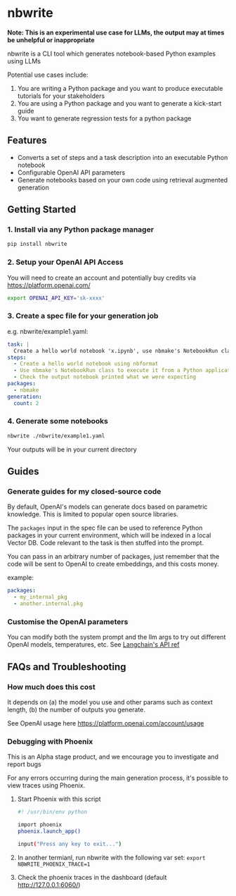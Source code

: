 # nbwrite

**Note: This is an experimental use case for LLMs, the output may at times be unhelpful or inappropriate**

nbwrite is a CLI tool which generates notebook-based Python examples using LLMs

Potential use cases include:
1. You are writing a Python package and you want to produce executable tutorials for your stakeholders
2. You are using a Python package and you want to generate a kick-start guide
3. You want to generate regression tests for a python package

## Features

- Converts a set of steps and a task description into an executable Python notebook
- Configurable OpenAI API parameters
- Generate notebooks based on your own code using retrieval augmented generation

## Getting Started

### 1. Install via any Python package manager

```sh
pip install nbwrite
```

### 2. Setup your OpenAI API Access

You will need to create an account and potentially buy credits via https://platform.openai.com/
```sh
export OPENAI_API_KEY='sk-xxxx'
```

### 3. Create a spec file for your generation job

e.g. nbwrite/example1.yaml:
```yaml
task: |
  Create a hello world notebook 'x.ipynb', use nbmake's NotebookRun class to test it from a Python application
steps:
  - Create a hello world notebook using nbformat
  - Use nbmake's NotebookRun class to execute it from a Python application
  - Check the output notebook printed what we were expecting
packages:
  - nbmake
generation:
  count: 2
```

### 4. Generate some notebooks

```sh
nbwrite ./nbwrite/example1.yaml
```

Your outputs will be in your current directory

## Guides

### Generate guides for my closed-source code

By default, OpenAI's models can generate docs based on parametric knowledge.
This is limited to popular open source libraries.

The `packages` input in the spec file can be used to reference Python packages in your
current environment, which will be indexed in a local Vector DB. Code relevant to the 
task is then stuffed into the prompt.

You can pass in an arbitrary number of packages, just remember that the code will be
sent to OpenAI to create embeddings, and this costs money.

example:
```yaml
packages:
  - my_internal_pkg
  - another.internal.pkg
```

### Customise the OpenAI parameters

You can modify both the system prompt and the llm args to try out different OpenAI models,
temperatures, etc. See [Langchain's API ref](https://api.python.langchain.com/en/latest/llms/langchain.llms.openai.BaseOpenAI.html#langchain.llms.openai.BaseOpenAI)


## FAQs and Troubleshooting

### How much does this cost

It depends on (a) the model you use and other params such as context length, (b) the number of outputs you generate.

See OpenAI usage here https://platform.openai.com/account/usage

### Debugging with Phoenix

This is an Alpha stage product, and we encourage you to investigate and report bugs

For any errors occurring during the main generation process, it's possible to view traces
using Phoenix.

1. Start Phoenix with this script

    ```sh
    #! /usr/bin/env python

    import phoenix
    phoenix.launch_app()

    input("Press any key to exit...")
    ```
1. In another termianl, run nbwrite with the following var set: `export NBWRITE_PHOENIX_TRACE=1`
1. Check the phoenix traces in the dashboard (default http://127.0.0.1:6060/)
